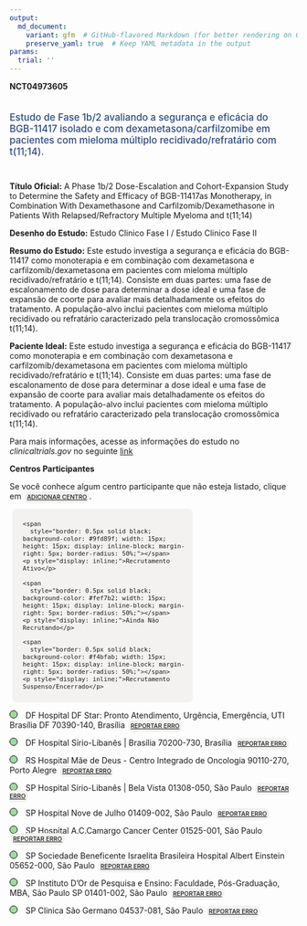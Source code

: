 ```yaml
---
output: 
  md_document:
    variant: gfm  # GitHub-flavored Markdown (for better rendering on GitHub)
    preserve_yaml: true  # Keep YAML metadata in the output
params:
  trial: ''
---
```


**NCT04973605**

<div style="padding: 5px 5px 5px 0px; font-size: 1.20em; font-weight: 500; color: #2E4A7F; text-align: left; margin-bottom: 20px">

Estudo de Fase 1b/2 avaliando a segurança e eficácia do BGB-11417
isolado e com dexametasona/carfilzomibe em pacientes com mieloma
múltiplo recidivado/refratário com t(11;14).

</div>

**Título Oficial:** A Phase 1b/2 Dose-Escalation and Cohort-Expansion
Study to Determine the Safety and Efficacy of BGB-11417as Monotherapy,
in Combination With Dexamethasone and Carfilzomib/Dexamethasone in
Patients With Relapsed/Refractory Multiple Myeloma and t(11;14)

**Desenho do Estudo:** Estudo Clinico Fase I / Estudo Clinico Fase II

**Resumo do Estudo:** Este estudo investiga a segurança e eficácia do
BGB-11417 como monoterapia e em combinação com dexametasona e
carfilzomib/dexametasona em pacientes com mieloma múltiplo
recidivado/refratário e t(11;14). Consiste em duas partes: uma fase de
escalonamento de dose para determinar a dose ideal e uma fase de
expansão de coorte para avaliar mais detalhadamente os efeitos do
tratamento. A população-alvo inclui pacientes com mieloma múltiplo
recidivado ou refratário caracterizado pela translocação cromossômica
t(11;14).

**Paciente Ideal:** Este estudo investiga a segurança e eficácia do
BGB-11417 como monoterapia e em combinação com dexametasona e
carfilzomib/dexametasona em pacientes com mieloma múltiplo
recidivado/refratário e t(11;14). Consiste em duas partes: uma fase de
escalonamento de dose para determinar a dose ideal e uma fase de
expansão de coorte para avaliar mais detalhadamente os efeitos do
tratamento. A população-alvo inclui pacientes com mieloma múltiplo
recidivado ou refratário caracterizado pela translocação cromossômica
t(11;14).

Para mais informações, acesse as informações do estudo no
*clinicaltrials.gov* no seguinte
[link](https://clinicaltrials.gov/ct2/show/NCT04973605)

**Centros Participantes**

Se você conhece algum centro participante que não esteja listado, clique
em
<span style="color: #2E4A7F; margin-left: 2px; padding: 4px; background-color: #f3f2f1; border-radius: 8px; font-weight: 500; font-size: 0.75em"><a
href="https://flazar.shinyapps.io/formsapp?study_nct_id=NCT04973605&amp;location_id=N%2FA&amp;location_full_name=N%2FA&amp;form_type=Adicionar%20Centro"
target="_blank">ADICIONAR CENTRO</a></span>.

<div style="margin-bottom: 8px; margin-left: 5px; padding: 8px; max-width: 300px; background-color: #f3f2f1; border-radius: 8px; font-size: 0.9em">

<div style="margin-left: 10px;">

    <span 
      style="border: 0.5px solid black; background-color: #9fd89f; width: 15px; height: 15px; display: inline-block; margin-right: 5px; border-radius: 50%;"></span>
    <p style="display: inline;">Recrutamento Ativo</p>

</div>

<div style="margin-left: 10px;">

    <span 
      style="border: 0.5px solid black; background-color: #fef7b2; width: 15px; height: 15px; display: inline-block; margin-right: 5px; border-radius: 50%;"></span>
    <p style="display: inline;">Ainda Não Recrutando</p>

</div>

<div style="margin-left: 10px;">

    <span 
      style="border: 0.5px solid black; background-color: #f4bfab; width: 15px; height: 15px; display: inline-block; margin-right: 5px; border-radius: 50%;"></span>
    <p style="display: inline;">Recrutamento Suspenso/Encerrado</p>

</div>

</div>

<span style="border: 0.5px solid black; display: inline-block; width: 12px; height: 12px; border-radius: 50%; margin-right: 10px; padding-bottom: 0px; background-color: #9fd89f;"></span>
DF Hospital DF Star: Pronto Atendimento, Urgência, Emergência, UTI
Brasília DF 70390-140, Brasília
<span style="color: #2E4A7F; margin-left: 2px; padding: 4px; background-color: #f3f2f1; border-radius: 8px; font-weight: 500; font-size: 0.75em"><a
href="https://flazar.shinyapps.io/formsapp?study_nct_id=NCT04973605&amp;location_id=INSTITUTODORDEPESQUISAEENSINODISTRITOFEDERALBRASILIA70390140BRAZIL&amp;location_full_name=Hospital%20DF%20Star%3A%20Pronto%20Atendimento%2C%20Urg%C3%AAncia%2C%20Emerg%C3%AAncia%2C%20UTI%20Bras%C3%ADlia%20DF%2C%2070390-140%2C%20Bras%C3%ADlia&amp;form_type=Reportar%20Erro"
target="_blank">REPORTAR ERRO</a></span>

<span style="border: 0.5px solid black; display: inline-block; width: 12px; height: 12px; border-radius: 50%; margin-right: 10px; padding-bottom: 0px; background-color: #9fd89f;"></span>
DF Hospital Sírio-Libanês \| Brasília 70200-730, Brasília
<span style="color: #2E4A7F; margin-left: 2px; padding: 4px; background-color: #f3f2f1; border-radius: 8px; font-weight: 500; font-size: 0.75em"><a
href="https://flazar.shinyapps.io/formsapp?study_nct_id=NCT04973605&amp;location_id=HOSPITALSIRIOLIBANESBRASILIABRASILIA70200730BRAZIL&amp;location_full_name=Hospital%20S%C3%ADrio-Liban%C3%AAs%20%7C%20Bras%C3%ADlia%2C%2070200-730%2C%20Bras%C3%ADlia&amp;form_type=Reportar%20Erro"
target="_blank">REPORTAR ERRO</a></span>

<span style="border: 0.5px solid black; display: inline-block; width: 12px; height: 12px; border-radius: 50%; margin-right: 10px; padding-bottom: 0px; background-color: #9fd89f;"></span>
RS Hospital Mãe de Deus - Centro Integrado de Oncologia 90110-270, Porto
Alegre
<span style="color: #2E4A7F; margin-left: 2px; padding: 4px; background-color: #f3f2f1; border-radius: 8px; font-weight: 500; font-size: 0.75em"><a
href="https://flazar.shinyapps.io/formsapp?study_nct_id=NCT04973605&amp;location_id=CENTROGAUCHOINTEGRADODEONCOLOGIAHOSPITALMAEDEDEUSPORTOALEGRE90850170BRAZIL&amp;location_full_name=Hospital%20M%C3%A3e%20de%20Deus%20-%20Centro%20Integrado%20de%20Oncologia%2C%2090110-270%2C%20Porto%20Alegre&amp;form_type=Reportar%20Erro"
target="_blank">REPORTAR ERRO</a></span>

<span style="border: 0.5px solid black; display: inline-block; width: 12px; height: 12px; border-radius: 50%; margin-right: 10px; padding-bottom: 0px; background-color: #9fd89f;"></span>
SP Hospital Sírio-Libanês \| Bela Vista 01308-050, São Paulo
<span style="color: #2E4A7F; margin-left: 2px; padding: 4px; background-color: #f3f2f1; border-radius: 8px; font-weight: 500; font-size: 0.75em"><a
href="https://flazar.shinyapps.io/formsapp?study_nct_id=NCT04973605&amp;location_id=HOSPITALSIRIOLIBANESSAOPAULO01308050BRAZIL&amp;location_full_name=Hospital%20S%C3%ADrio-Liban%C3%AAs%20%7C%20Bela%20Vista%2C%2001308-050%2C%20S%C3%A3o%20Paulo&amp;form_type=Reportar%20Erro"
target="_blank">REPORTAR ERRO</a></span>

<span style="border: 0.5px solid black; display: inline-block; width: 12px; height: 12px; border-radius: 50%; margin-right: 10px; padding-bottom: 0px; background-color: #9fd89f;"></span>
SP Hospital Nove de Julho 01409-002, São Paulo
<span style="color: #2E4A7F; margin-left: 2px; padding: 4px; background-color: #f3f2f1; border-radius: 8px; font-weight: 500; font-size: 0.75em"><a
href="https://flazar.shinyapps.io/formsapp?study_nct_id=NCT04973605&amp;location_id=HOSPITALNOVEDEJULHODASASAOPAULO01409902BRAZIL&amp;location_full_name=Hospital%20Nove%20de%20Julho%2C%2001409-002%2C%20S%C3%A3o%20Paulo&amp;form_type=Reportar%20Erro"
target="_blank">REPORTAR ERRO</a></span>

<span style="border: 0.5px solid black; display: inline-block; width: 12px; height: 12px; border-radius: 50%; margin-right: 10px; padding-bottom: 0px; background-color: #9fd89f;"></span>
SP Hospital A.C.Camargo Cancer Center 01525-001, São Paulo
<span style="color: #2E4A7F; margin-left: 2px; padding: 4px; background-color: #f3f2f1; border-radius: 8px; font-weight: 500; font-size: 0.75em"><a
href="https://flazar.shinyapps.io/formsapp?study_nct_id=NCT04973605&amp;location_id=ACCAMARGOCANCERCENTERSAOPAULO01508010BRAZIL&amp;location_full_name=Hospital%20A.C.Camargo%20Cancer%20Center%2C%2001525-001%2C%20S%C3%A3o%20Paulo&amp;form_type=Reportar%20Erro"
target="_blank">REPORTAR ERRO</a></span>

<span style="border: 0.5px solid black; display: inline-block; width: 12px; height: 12px; border-radius: 50%; margin-right: 10px; padding-bottom: 0px; background-color: #9fd89f;"></span>
SP Sociedade Beneficente Israelita Brasileira Hospital Albert Einstein
05652-000, São Paulo
<span style="color: #2E4A7F; margin-left: 2px; padding: 4px; background-color: #f3f2f1; border-radius: 8px; font-weight: 500; font-size: 0.75em"><a
href="https://flazar.shinyapps.io/formsapp?study_nct_id=NCT04973605&amp;location_id=SOCIEDADEBENEFICENTEISRAELITABRASILEIRAHOSPITALALBERTEINSTEINSAOPAULO05653120BRAZIL&amp;location_full_name=Sociedade%20Beneficente%20Israelita%20Brasileira%20Hospital%20Albert%20Einstein%2C%2005652-000%2C%20S%C3%A3o%20Paulo&amp;form_type=Reportar%20Erro"
target="_blank">REPORTAR ERRO</a></span>

<span style="border: 0.5px solid black; display: inline-block; width: 12px; height: 12px; border-radius: 50%; margin-right: 10px; padding-bottom: 0px; background-color: #9fd89f;"></span>
SP Instituto D’Or de Pesquisa e Ensino: Faculdade, Pós-Graduação, MBA,
São Paulo SP 01401-002, São Paulo
<span style="color: #2E4A7F; margin-left: 2px; padding: 4px; background-color: #f3f2f1; border-radius: 8px; font-weight: 500; font-size: 0.75em"><a
href="https://flazar.shinyapps.io/formsapp?study_nct_id=NCT04973605&amp;location_id=INSTITUTODORDEPESQUISAEENSINOSAOPAULOSAOPAULO01401002BRAZIL&amp;location_full_name=Instituto%20D%27Or%20de%20Pesquisa%20e%20Ensino%3A%20Faculdade%2C%20P%C3%B3s-Gradua%C3%A7%C3%A3o%2C%20MBA%2C%20S%C3%A3o%20Paulo%20SP%2C%2001401-002%2C%20S%C3%A3o%20Paulo&amp;form_type=Reportar%20Erro"
target="_blank">REPORTAR ERRO</a></span>

<span style="border: 0.5px solid black; display: inline-block; width: 12px; height: 12px; border-radius: 50%; margin-right: 10px; padding-bottom: 0px; background-color: #9fd89f;"></span>
SP Clinica São Germano 04537-081, São Paulo
<span style="color: #2E4A7F; margin-left: 2px; padding: 4px; background-color: #f3f2f1; border-radius: 8px; font-weight: 500; font-size: 0.75em"><a
href="https://flazar.shinyapps.io/formsapp?study_nct_id=NCT04973605&amp;location_id=CLINICASAOGERMANOSAOPAULO04537080BRAZIL&amp;location_full_name=Clinica%20S%C3%A3o%20Germano%2C%2004537-081%2C%20S%C3%A3o%20Paulo&amp;form_type=Reportar%20Erro"
target="_blank">REPORTAR ERRO</a></span>

